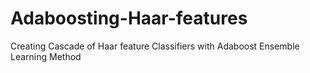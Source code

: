 # Adaboosting-Haar-features
Creating Cascade of Haar feature Classifiers with Adaboost Ensemble Learning Method
